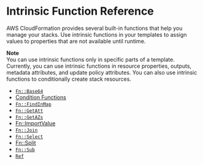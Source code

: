 # Intrinsic Function Reference<a name="intrinsic-function-reference"></a>

AWS CloudFormation provides several built\-in functions that help you manage your stacks\. Use intrinsic functions in your templates to assign values to properties that are not available until runtime\.

**Note**  
You can use intrinsic functions only in specific parts of a template\. Currently, you can use intrinsic functions in resource properties, outputs, metadata attributes, and update policy attributes\. You can also use intrinsic functions to conditionally create stack resources\.


+ [`Fn::Base64`](intrinsic-function-reference-base64.md)
+ [Condition Functions](intrinsic-function-reference-conditions.md)
+ [`Fn::FindInMap`](intrinsic-function-reference-findinmap.md)
+ [`Fn::GetAtt`](intrinsic-function-reference-getatt.md)
+ [`Fn::GetAZs`](intrinsic-function-reference-getavailabilityzones.md)
+ [Fn::ImportValue](intrinsic-function-reference-importvalue.md)
+ [`Fn::Join`](intrinsic-function-reference-join.md)
+ [`Fn::Select`](intrinsic-function-reference-select.md)
+ [Fn::Split](intrinsic-function-reference-split.md)
+ [`Fn::Sub`](intrinsic-function-reference-sub.md)
+ [`Ref`](intrinsic-function-reference-ref.md)